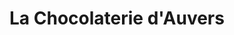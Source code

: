 ---
title: "La Chocolaterie d'Auvers"
url: /auvers-sur-oise/la-chocolaterie-dauvers/
shop: Schokolade
---